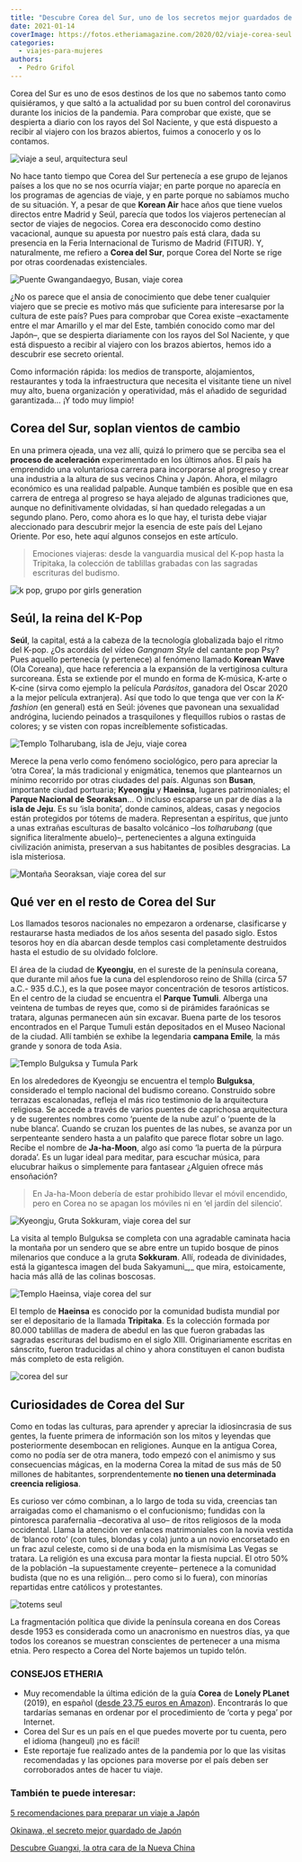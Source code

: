 ```yaml
---
title: "Descubre Corea del Sur, uno de los secretos mejor guardados de Asia"
date: 2021-01-14
coverImage: https://fotos.etheriamagazine.com/2020/02/viaje-corea-seul.jpg
categories: 
  - viajes-para-mujeres
authors: 
  - Pedro Grifol
---
```


Corea del Sur es uno de esos destinos de los que no sabemos tanto como quisiéramos, y que saltó a la actualidad por su buen control del coronavirus durante los inicios de la pandemia. Para comprobar que existe, que se despierta a diario con los rayos del Sol Naciente, y que está dispuesto a recibir al viajero con los brazos abiertos, fuimos a conocerlo y os lo contamos.

![viaje a seul, arquitectura seul](https://fotos.etheriamagazine.com/2020/02/viaje-corea-seul.jpg "Contrastes arquitectónicos en Seúl. © KTO")

No hace tanto tiempo que Corea del Sur pertenecía a ese grupo de lejanos países a los 
que no se nos ocurría viajar; en parte porque no aparecía en los programas de agencias 
de viaje, y en parte porque no sabíamos mucho de su situación. Y, a pesar de que 
**Korean Air** hace años que tiene vuelos directos entre Madrid y Seúl, parecía que 
todos los viajeros pertenecían al sector de viajes de negocios. Corea era desconocido 
como destino vacacional, aunque su apuesta por nuestro país está clara, dada su 
presencia en la Feria Internacional de Turismo de Madrid (FITUR). Y, naturalmente, me 
refiero a **Corea del Sur**, porque Corea del Norte se rige por otras coordenadas 
existenciales. 

![Puente Gwangandaegyo, Busan, viaje corea](https://fotos.etheriamagazine.com/2020/02/viaje-corea-sur-Busan-Puente-Gwangandaegyo-.jpg "Puente Gwangandaegyo (Busan). © KTO")

¿No os parece que el ansia de conocimiento que debe tener cualquier viajero que se 
precie es motivo más que suficiente para interesarse por la cultura de este país? Pues 
para comprobar que Corea existe –exactamente entre el mar Amarillo y el mar del Este, 
también conocido como mar del Japón–, que se despierta diariamente con los rayos del Sol 
Naciente, y que está dispuesto a recibir al viajero con los brazos abiertos, hemos ido a 
descubrir ese secreto oriental. 

Como información rápida: los medios de transporte, alojamientos, restaurantes y toda la 
infraestructura que necesita el visitante tiene un nivel muy alto, buena organización y 
operatividad, más el añadido de seguridad garantizada… ¡Y todo muy limpio! 

## Corea del Sur, soplan vientos de cambio

En una primera ojeada, una vez allí, quizá lo primero que se perciba sea el **proceso de 
aceleración** experimentado en los últimos años. El país ha emprendido una voluntariosa 
carrera para incorporarse al progreso y crear una industria a la altura de sus vecinos 
China y Japón. Ahora, el milagro económico es una realidad palpable. Aunque también es 
posible que en esa carrera de entrega al progreso se haya alejado de algunas tradiciones 
que, aunque no definitivamente olvidadas, sí han quedado relegadas a un segundo plano. 
Pero, como ahora es lo que hay, el turista debe viajar aleccionado para descubrir mejor 
la esencia de este país del Lejano Oriente. Por eso, hete aquí algunos consejos en este 
artículo. 

> Emociones viajeras: desde la vanguardia musical del K-pop hasta la Tripitaka, la 
> colección de tablillas grabadas con las sagradas escrituras del budismo. 

![k pop, grupo por girls generation](https://fotos.etheriamagazine.com/2020/02/viaje-corea-K-pop.jpg "Grupo de pop Girl's Generation, un buen representante del K-pop.")

## Seúl, la reina del K-Pop

**Seúl**, la capital, está a la cabeza de la tecnología globalizada bajo el ritmo del 
K-pop. ¿Os acordáis del vídeo _Gangnam Style_ del cantante pop Psy? Pues aquello 
pertenecía (y pertenece) al fenómeno llamado **Korean Wave** (Ola Coreana), que hace 
referencia a la expansión de la vertiginosa cultura surcoreana. Ésta se extiende por el 
mundo en forma de K-música, K-arte o K-cine (sirva como ejemplo la película _Parásitos_, 
ganadora del Oscar 2020 a la mejor película extranjera). Así que todo lo que tenga que 
ver con la _K-fashion_ (en general) está en Seúl: jóvenes que pavonean una sexualidad 
andrógina, luciendo peinados a trasquilones y flequillos rubios o rastas de colores; y 
se visten con ropas increíblemente sofisticadas. 

![Templo Tolharubang, isla de Jeju, viaje corea](https://fotos.etheriamagazine.com/2020/02/viaje-corea-sur-Isla-Cheju-Templo-tolharubang.jpg "Templo con guardianes tolharubang, en la isla de Jeju. © KTO")

Merece la pena verlo como fenómeno sociológico, pero para apreciar la ‘otra Corea’, la 
más tradicional y enigmática, tenemos que plantearnos un mínimo recorrido por otras 
ciudades del país. Algunas son **Busan**, importante ciudad portuaria; **Kyeongju** y 
**Haeinsa**, lugares patrimoniales; el **Parque Nacional de Seoraksan**… O incluso 
escaparse un par de días a la **isla de Jeju**. Es su ‘isla bonita’, donde caminos, 
aldeas, casas y negocios están protegidos por tótems de madera. Representan a espíritus, 
que junto a unas extrañas esculturas de basalto volcánico –los _tolharubang_ (que 
significa literalmente abuelo)–, pertenecientes a alguna extinguida civilización 
animista, preservan a sus habitantes de posibles desgracias. La isla misteriosa. 

![Montaña Seoraksan, viaje corea del sur](https://fotos.etheriamagazine.com/2020/02/viaje-corea-sur-Montana-Seoraksan.jpg "Montaña Seoraksan. © KTO")

## Qué ver en el resto de Corea del Sur

Los llamados tesoros nacionales no empezaron a ordenarse, clasificarse y restaurarse 
hasta mediados de los años sesenta del pasado siglo. Estos tesoros hoy en día abarcan 
desde templos casi completamente destruidos hasta el estudio de su olvidado folclore. 

El área de la ciudad de **Kyeongju**, en el sureste de la península coreana, que durante 
mil años fue la cuna del esplendoroso reino de Shilla (circa 57 a.C.- 935 d.C.), es la 
que posee mayor concentración de tesoros artísticos. En el centro de la ciudad se 
encuentra el **Parque Tumuli**. Alberga una veintena de tumbas de reyes que, como si de 
pirámides faraónicas se tratara, algunas permanecen aún sin excavar. Buena parte de los 
tesoros encontrados en el Parque Tumuli están depositados en el Museo Nacional de la 
ciudad. Allí también se exhibe la legendaria **campana Emile**_,_ la más grande y sonora 
de toda Asia. 

![Templo Bulguksa y Tumula Park](https://fotos.etheriamagazine.com/2020/02/Kyeongju-templo-Bulguksa-Tumuli-park.jpg "Templo Bulguksa y Tumula Park, en Kyeongju. © KTO")

En los alrededores de Kyeongju se encuentra el templo **Bulguksa**, considerado el 
templo nacional del budismo coreano. Construido sobre terrazas escalonadas, refleja el 
más rico testimonio de la arquitectura religiosa. Se accede a través de varios puentes 
de caprichosa arquitectura y de sugerentes nombres como ‘puente de la nube azul’ o 
‘puente de la nube blanca’. Cuando se cruzan los puentes de las nubes, se avanza por un 
serpenteante sendero hasta a un palafito que parece flotar sobre un lago. Recibe el 
nombre de **Ja-ha-Moon**, algo así como ‘la puerta de la púrpura dorada’. Es un lugar 
ideal para meditar, para escuchar música, para elucubrar haikus o simplemente para 
fantasear ¿Alguien ofrece más ensoñación? 

> En Ja-ha-Moon debería de estar prohibido llevar el móvil encendido, pero en Corea no se 
> apagan los móviles ni en ‘el jardín del silencio’. 

![Kyeongju, Gruta Sokkuram, viaje corea del sur](https://fotos.etheriamagazine.com/2020/02/viaje-corea-sur-Kyeongju-Gruta-Sokkuram.jpg "Buda Sakyamuni, en la gruta Sokkuram de Kyeongju. © KTO")

La visita al templo Bulguksa se completa con una agradable caminata hacia la montaña por 
un sendero que se abre entre un tupido bosque de pinos milenarios que conduce a la gruta 
**Sokkuram**. Allí, rodeada de divinidades, está la gigantesca imagen del buda 
Sakyamuni_,_ que mira, estoicamente, hacia más allá de las colinas boscosas. 

![Templo Haeinsa, viaje corea del sur](https://fotos.etheriamagazine.com/2020/02/viaje-corea-sur-Templo-Haeinsa-Tripitaka.jpg "Templo Haeinsa. Tripitaka coreana. ©KTO")

El templo de **Haeinsa** es conocido por la comunidad budista mundial por ser el 
depositario de la llamada **Tripitaka**. Es la colección formada por 80.000 tablillas de 
madera de abedul en las que fueron grabadas las sagradas escrituras del budismo en el 
siglo XIII. Originariamente escritas en sánscrito, fueron traducidas al chino y ahora 
constituyen el canon budista más completo de esta religión. 

![corea del sur](https://fotos.etheriamagazine.com/2020/02/viaje-corea-del-sur-Seul.jpg "Joven con sombrilla en Seúl, Corea del Sur. © Pedro Grifol")

## Curiosidades de Corea del Sur

Como en todas las culturas, para aprender y apreciar la idiosincrasia de sus gentes, la 
fuente primera de información son los mitos y leyendas que posteriormente desembocan en 
religiones. Aunque en la antigua Corea, como no podía ser de otra manera, todo empezó 
con el animismo y sus consecuencias mágicas, en la moderna Corea la mitad de sus más de 
50 millones de habitantes, sorprendentemente **no tienen una determinada creencia 
religiosa**. 

Es curioso ver cómo combinan, a lo largo de toda su vida, creencias tan arraigadas como 
el chamanismo o el confucionismo; fundidas con la pintoresca parafernalia –decorativa al 
uso– de ritos religiosos de la moda occidental. Llama la atención ver enlaces 
matrimoniales con la novia vestida de ‘blanco roto’ (con tules, blondas y cola) junto a 
un novio encorsetado en un frac azul celeste, como si de una boda en la mismísima Las 
Vegas se tratara. La religión es una excusa para montar la fiesta nupcial. El otro 50% 
de la población –la supuestamente creyente– pertenece a la comunidad budista (que no es 
una religión… pero como si lo fuera), con minorías repartidas entre católicos y 
protestantes. 

![totems seul](https://fotos.etheriamagazine.com/2020/02/viaje-corea-sur-seul-2.jpg "Tótems en Seúl. © KTO")

La fragmentación política que divide la península coreana en dos Coreas desde 1953 es 
considerada como un anacronismo en nuestros días, ya que todos los coreanos se muestran 
conscientes de pertenecer a una misma etnia. Pero respecto a Corea del Norte bajemos un 
tupido telón. 

### CONSEJOS ETHERIA

- Muy recomendable la última edición de la guía **Corea** de **Lonely PLanet** (2019), en español ([desde 23,75 euros en Amazon](https://amzn.to/38INBZD)). Encontrarás lo que tardarías semanas en ordenar por el procedimiento de ‘corta y pega’ por Internet.
- Corea del Sur es un país en el que puedes moverte por tu cuenta, pero el idioma (hangeul) ¡no es fácil!
- Este reportaje fue realizado antes de la pandemia por lo que las visitas recomendadas y las opciones para moverse por el país deben ser corroborados antes de hacer tu viaje.

### También te puede interesar:

[5 recomendaciones para preparar un viaje a 
Japón](https://etheriamagazine.com/2019/06/18/como-organizar-un-viaje-a-japon/) 

[Okinawa, el secreto mejor guardado de 
Japón](https://etheriamagazine.com/2019/04/05/viajar-sola-que-ver-hacer-dormir-okinawa-japon/) 

[Descubre Guangxi, la otra cara de la Nueva 
China](https://etheriamagazine.com/2019/12/27/que-hacer-en-guangxi-viaja-sola-china/)
